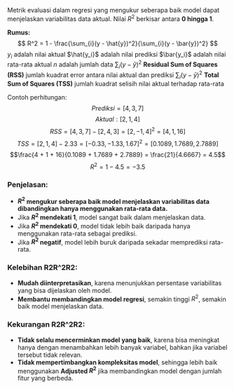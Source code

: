 Metrik evaluasi dalam regresi yang mengukur seberapa baik model dapat menjelaskan variabilitas data aktual. Nilai $R^2$ berkisar antara **0 hingga 1**.

__Rumus:__
$$
R^2 = 1 - \frac{\sum_{i}(y - \hat{y})^2}{\sum_{i}(y - \bar{y})^2}
$$
$y_i$ adalah nilai aktual
$\hat{y_i}$ adalah nilai prediksi
$\bar{y_i}$ adalah nilai rata-rata aktual
$n$ adalah jumlah data
$\sum_{i}(y - \hat{y})^2$ **Residual Sum of Squares (RSS)**  jumlah kuadrat error antara nilai aktual dan prediksi
$\sum_{i}(y - \bar{y})^2$ **Total Sum of Squares (TSS)** jumlah kuadrat selisih nilai aktual terhadap rata-rata

Contoh perhitungan:
$$Prediksi = [4, 3, 7]$$
$$Aktual: [2, 1, 4]$$
$$RSS = [4, 3, 7] - [2, 4, 3] = [2, -1, 4]^2 = [4, 1, 16]$$
$$TSS = [2, 1, 4] - 2.33 = [-0.33, -1.33, 1.67]^2 = [0.1089,1.7689,2.7889]$$
$$\frac{4 + 1 + 16}{0.1089 + 1.7689 + 2.7889} = \frac{21}{4.6667} = 4.5$$
$$R^2 = 1 - 4.5 = -3.5$$

### **Penjelasan:**

- **$R^2$ mengukur seberapa baik model menjelaskan variabilitas data dibandingkan hanya menggunakan rata-rata data.**
- Jika **$R^2$ mendekati 1**, model sangat baik dalam menjelaskan data.
- Jika **$R^2$ mendekati 0**, model tidak lebih baik daripada hanya menggunakan rata-rata sebagai prediksi.
- Jika **$R^2$ negatif**, model lebih buruk daripada sekadar memprediksi rata-rata.

### **Kelebihan R2R^2R2:**

+ **Mudah diinterpretasikan**, karena menunjukkan persentase variabilitas yang bisa dijelaskan oleh model.  
+ **Membantu membandingkan model regresi**, semakin tinggi $R^2$, semakin baik model menjelaskan data.

### **Kekurangan R2R^2R2:**

+ **Tidak selalu mencerminkan model yang baik**, karena bisa meningkat hanya dengan menambahkan lebih banyak variabel, bahkan jika variabel tersebut tidak relevan.  
+ **Tidak mempertimbangkan kompleksitas model**, sehingga lebih baik menggunakan **Adjusted $R^2$** jika membandingkan model dengan jumlah fitur yang berbeda.
